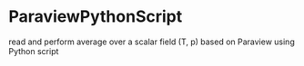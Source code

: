 # ParaviewPythonScript
read and perform average over a scalar field (T, p) based on Paraview using Python script
